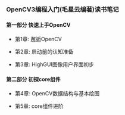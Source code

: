 ### OpenCV3编程入门(毛星云编著)读书笔记

#### 第一部分 快速上手OpenCV

- 第1章: 邂逅OpenCV

- 第2章: 启动前的认知准备

- 第3章: HighGUI图像用户界面初步

#### 第二部分 初探core组件

- 第4章: OpenCV数据结构与基本绘图

- 第5章: core组件进阶
